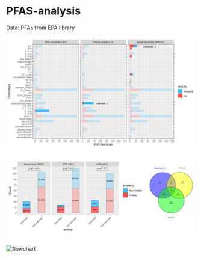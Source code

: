 # PFAS-analysis

Data: PFAs from EPA library

<Upload figures with higher resolution>

![flowchart](https://github.com/pthunga/PFAS-analysis/blob/main/chemotype.JPG)

![flowchart](https://github.com/pthunga/PFAS-analysis/blob/main/volatility.JPG)

![flowchart](https://github.com/pthunga/PFAS-analysis/blob/main/morph_heatmop.JPG)

